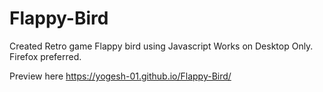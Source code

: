 # Flappy-Bird
Created Retro game Flappy bird using Javascript
Works on Desktop Only. Firefox preferred.


Preview here
https://yogesh-01.github.io/Flappy-Bird/
